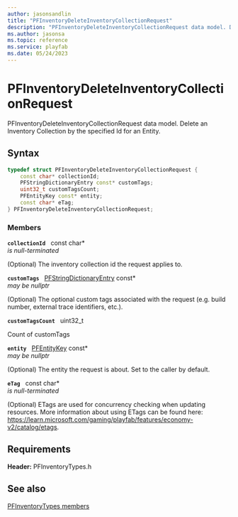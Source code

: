 ```yaml
---
author: jasonsandlin
title: "PFInventoryDeleteInventoryCollectionRequest"
description: "PFInventoryDeleteInventoryCollectionRequest data model. Delete an Inventory Collection by the specified Id for an Entity."
ms.author: jasonsa
ms.topic: reference
ms.service: playfab
ms.date: 05/24/2023
---
```


# PFInventoryDeleteInventoryCollectionRequest  

PFInventoryDeleteInventoryCollectionRequest data model. Delete an Inventory Collection by the specified Id for an Entity.  

## Syntax  
  
```cpp
typedef struct PFInventoryDeleteInventoryCollectionRequest {  
    const char* collectionId;  
    PFStringDictionaryEntry const* customTags;  
    uint32_t customTagsCount;  
    PFEntityKey const* entity;  
    const char* eTag;  
} PFInventoryDeleteInventoryCollectionRequest;  
```
  
### Members  
  
**`collectionId`** &nbsp; const char*  
*is null-terminated*  
  
(Optional) The inventory collection id the request applies to.
  
**`customTags`** &nbsp; [PFStringDictionaryEntry](../../pftypes/structs/pfstringdictionaryentry.md) const*  
*may be nullptr*  
  
(Optional) The optional custom tags associated with the request (e.g. build number, external trace identifiers, etc.).
  
**`customTagsCount`** &nbsp; uint32_t  
  
Count of customTags
  
**`entity`** &nbsp; [PFEntityKey](../../pftypes/structs/pfentitykey-c.md) const*  
*may be nullptr*  
  
(Optional) The entity the request is about. Set to the caller by default.
  
**`eTag`** &nbsp; const char*  
*is null-terminated*  
  
(Optional) ETags are used for concurrency checking when updating resources. More information about using ETags can be found here: https://learn.microsoft.com/gaming/playfab/features/economy-v2/catalog/etags.
  
  
## Requirements  
  
**Header:** PFInventoryTypes.h
  
## See also  
[PFInventoryTypes members](../pfinventorytypes_members.md)  

  
  
